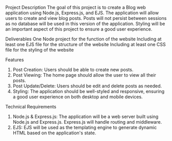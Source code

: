 Project Description
The goal of this project is to create a Blog web application using Node.js, Express.js, and EJS. The application will allow users to create and view blog posts. Posts will not persist between sessions as no database will be used in this version of the application. Styling will be an important aspect of this project to ensure a good user experience.

Deliverables
One Node project for the function of the website
Including at least one EJS file for the structure of the website
Including at least one CSS file for the styling of the website

Features
1. Post Creation: Users should be able to create new posts.
2. Post Viewing: The home page should allow the user to view all their posts.
3. Post Update/Delete: Users should be edit and delete posts as needed.
3. Styling: The application should be well-styled and responsive, ensuring a good user experience on both desktop and mobile devices.

Technical Requirements
1. Node.js & Express.js: The application will be a web server built using Node.js and Express.js. Express.js will handle routing and middleware.
2. EJS: EJS will be used as the templating engine to generate dynamic HTML based on the application's state.
